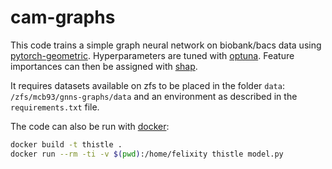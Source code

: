 # cam-graphs

This code trains a simple graph neural network on biobank/bacs data using
[pytorch-geometric](https://pytorch-geometric.readthedocs.io). Hyperparameters
are tuned with [optuna](https://optuna.org). Feature importances can then be
assigned with [shap](https://shap.readthedocs.io).

It requires datasets available on zfs to be placed in the folder `data`:
`/zfs/mcb93/gnns-graphs/data` and an environment as described in the
`requirements.txt` file.

The code can also be run with [docker](https://www.docker.com):
```sh
docker build -t thistle .
docker run --rm -ti -v $(pwd):/home/felixity thistle model.py
```

<!---
format code with:
```
black .
prettier --write --print-width 79 --prose-wrap always *.md
```

Send all to zfs with:
```sh
rsync -avhtXE \
    --chmod=770 \
    --delete \
    --force \
    --groupmap="*:abg" \
    ~/Documents/cambridge/gnns-graphs/ \
    abg-cluster1.psychol.private.cam.ac.uk:/zfs/mcb93/gnns-graphs
```

Create venv:
```
python3 -m venv flashlight
source flashlight/bin/activate
pip3 install torch torchvision torchaudio
pip3 install --verbose git+https://github.com/pyg-team/pyg-lib.git
pip3 install torch_geometric torch_scatter torch_sparse torch_cluster torch_spline_conv
pip3 install shap optuna matplotlib
```

Create `reqirements.txt` file:
```
source flashlight/bin/activate
python3 -m pip list --format=freeze > requirements.txt
```
-->
